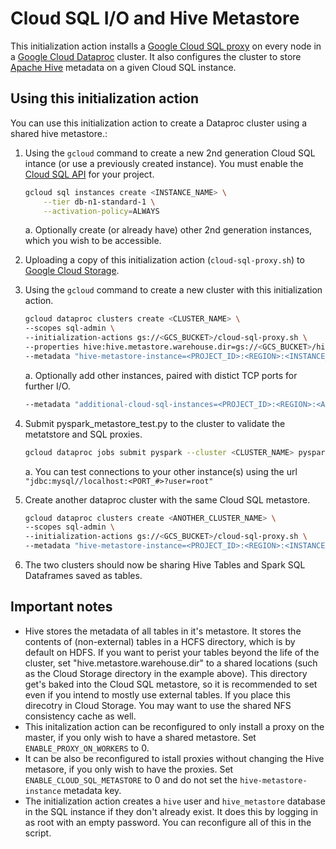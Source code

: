 # Cloud SQL I/O and Hive Metastore

This initialization action installs a [Google Cloud SQL proxy](https://cloud.google.com/sql/docs/sql-proxy) on every node in a [Google Cloud Dataproc](https://cloud.google.com/dataproc) cluster. It also configures the cluster to store [Apache Hive](https://hive.apache.org) metadata on a given Cloud SQL instance.

## Using this initialization action
You can use this initialization action to create a Dataproc cluster using a shared hive metastore.:

1. Using the `gcloud` command to create a new 2nd generation Cloud SQL intance (or use a previously created instance). You must enable the [Cloud SQL API](https://console.cloud.google.com/apis/library/sqladmin.googleapis.com/?q=sql) for your project.

    ```bash
    gcloud sql instances create <INSTANCE_NAME> \
        --tier db-n1-standard-1 \
        --activation-policy=ALWAYS
    ```
    a. Optionally create (or already have) other 2nd generation instances, which you wish to be accessible.

2. Uploading a copy of this initialization action (`cloud-sql-proxy.sh`) to [Google Cloud Storage](https://cloud.google.com/storage).

3. Using the `gcloud` command to create a new cluster with this initialization action.

    ```bash
    gcloud dataproc clusters create <CLUSTER_NAME> \
    --scopes sql-admin \
    --initialization-actions gs://<GCS_BUCKET>/cloud-sql-proxy.sh \
    --properties hive:hive.metastore.warehouse.dir=gs://<GCS_BUCKET>/hive-warehouse \
    --metadata "hive-metastore-instance=<PROJECT_ID>:<REGION>:<INSTANCE_NAME>"
    ```
    a. Optionally add other instances, paired with distict TCP ports for further I/O.

    ```bash
    --metadata "additional-cloud-sql-instances=<PROJECT_ID>:<REGION>:<ANOTHER_INSTANCE_NAME>=tcp<PORT_#>[,...]"
    ```

4. Submit pyspark_metastore_test.py to the cluster to validate the metatstore and SQL proxies.
    ```bash
    gcloud dataproc jobs submit pyspark --cluster <CLUSTER_NAME> pyspark_metastore_test.py
    ```
    a. You can test connections to your other instance(s) using the url `"jdbc:mysql//localhost:<PORT_#>?user=root"`

5. Create another dataproc cluster with the same Cloud SQL metastore.
    ```bash
    gcloud dataproc clusters create <ANOTHER_CLUSTER_NAME> \
    --scopes sql-admin \
    --initialization-actions gs://<GCS_BUCKET>/cloud-sql-proxy.sh \
    --metadata "hive-metastore-instance=<PROJECT_ID>:<REGION>:<INSTANCE_NAME>"
    ```

6. The two clusters should now be sharing Hive Tables and Spark SQL Dataframes saved as tables.

## Important notes
* Hive stores the metadata of all tables in it's metastore. It stores the contents of (non-external) tables in a HCFS directory, which is by default on HDFS. If you want to perist your tables beyond the life of the cluster, set "hive.metastore.warehouse.dir" to a shared locations (such as the Cloud Storage directory in the example above). This directory get's baked into the Cloud SQL metastore, so it is recommended to set even if you intend to mostly use external tables. If you place this direcotry in Cloud Storage. You may want to use the shared NFS consistency cache as well.
* This initalization action can be reconfigured to only install a proxy on the master, if you only wish to have a shared metastore. Set `ENABLE_PROXY_ON_WORKERS` to 0.
* It can be also be reconfigured to istall proxies without changing the Hive metasore, if you only wish to have the proxies. Set `ENABLE_CLOUD_SQL_METASTORE` to 0 and do not set the `hive-metastore-instance` metadata key.
* The initialization action creates a `hive` user and `hive_metastore` database in the SQL instance if they don't already exist. It does this by logging in as root with an empty password. You can reconfigure all of this in the script.
